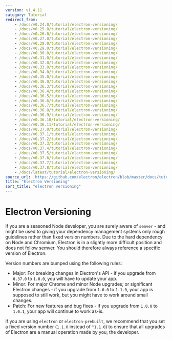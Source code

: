 ```yaml
---
version: v1.4.11
category: Tutorial
redirect_from:
    - /docs/v0.24.0/tutorial/electron-versioning/
    - /docs/v0.25.0/tutorial/electron-versioning/
    - /docs/v0.26.0/tutorial/electron-versioning/
    - /docs/v0.27.0/tutorial/electron-versioning/
    - /docs/v0.28.0/tutorial/electron-versioning/
    - /docs/v0.29.0/tutorial/electron-versioning/
    - /docs/v0.30.0/tutorial/electron-versioning/
    - /docs/v0.31.0/tutorial/electron-versioning/
    - /docs/v0.32.0/tutorial/electron-versioning/
    - /docs/v0.33.0/tutorial/electron-versioning/
    - /docs/v0.34.0/tutorial/electron-versioning/
    - /docs/v0.35.0/tutorial/electron-versioning/
    - /docs/v0.36.0/tutorial/electron-versioning/
    - /docs/v0.36.3/tutorial/electron-versioning/
    - /docs/v0.36.4/tutorial/electron-versioning/
    - /docs/v0.36.5/tutorial/electron-versioning/
    - /docs/v0.36.6/tutorial/electron-versioning/
    - /docs/v0.36.7/tutorial/electron-versioning/
    - /docs/v0.36.8/tutorial/electron-versioning/
    - /docs/v0.36.9/tutorial/electron-versioning/
    - /docs/v0.36.10/tutorial/electron-versioning/
    - /docs/v0.36.11/tutorial/electron-versioning/
    - /docs/v0.37.0/tutorial/electron-versioning/
    - /docs/v0.37.1/tutorial/electron-versioning/
    - /docs/v0.37.2/tutorial/electron-versioning/
    - /docs/v0.37.3/tutorial/electron-versioning/
    - /docs/v0.37.4/tutorial/electron-versioning/
    - /docs/v0.37.5/tutorial/electron-versioning/
    - /docs/v0.37.6/tutorial/electron-versioning/
    - /docs/v0.37.7/tutorial/electron-versioning/
    - /docs/v0.37.8/tutorial/electron-versioning/
    - /docs/latest/tutorial/electron-versioning/
source_url: 'https://github.com/electron/electron/blob/master/docs/tutorial/electron-versioning.md'
title: "Electron Versioning"
sort_title: "electron versioning"
---
```


# Electron Versioning

If you are a seasoned Node developer, you are surely aware of `semver` - and
might be used to giving your dependency management systems only rough guidelines
rather than fixed version numbers. Due to the hard dependency on Node and
Chromium, Electron is in a slightly more difficult position and does not follow
semver. You should therefore always reference a specific version of Electron.

Version numbers are bumped using the following rules:

* Major: For breaking changes in Electron's API - if you upgrade from `0.37.0`
  to `1.0.0`, you will have to update your app.
* Minor: For major Chrome and minor Node upgrades; or significant Electron
  changes - if you upgrade from `1.0.0` to `1.1.0`, your app is supposed to
  still work, but you might have to work around small changes.
* Patch: For new features and bug fixes - if you upgrade from `1.0.0` to
  `1.0.1`, your app will continue to work as-is.

If you are using `electron` or `electron-prebuilt`, we recommend that you set a fixed version
number (`1.1.0` instead of `^1.1.0`) to ensure that all upgrades of Electron are
a manual operation made by you, the developer.
